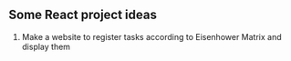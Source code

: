 ## Some React project ideas

1. Make a website to register tasks according to Eisenhower Matrix and display them
